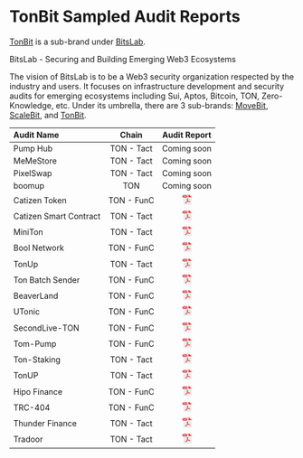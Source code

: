 # TonBit Sampled Audit Reports
<a href="https://tonbit.xyz/" title="TonBit">TonBit</a> is a sub-brand under <a href="https://bitslab.xyz/" title="BitsLab">BitsLab</a>.

BitsLab - Securing and Building Emerging Web3 Ecosystems

The vision of BitsLab is to be a Web3 security organization respected by the industry and users. It focuses on infrastructure development and security audits for emerging ecosystems including Sui, Aptos, Bitcoin, TON, Zero-Knowledge, etc. Under its umbrella, there are 3 sub-brands: <a href="https://movebit.xyz/" title="MoveBit">MoveBit</a>, <a href="https://scalebit.xyz/" title="ScaleBit">ScaleBit</a>, and <a href="https://tonbit.xyz/" title="TonBit">TonBit</a>.

| Audit Name                        |   Chain   |                                  Audit Report                                   |
| :----------------------------- | :---------: | :-----------------------------------------------------------------------: |
| Pump Hub      |     TON - Tact     |     Coming soon
| MeMeStore      |     TON - Tact     |     Coming soon
| PixelSwap      |     TON - Tact     |     Coming soon
| boomup      |     TON     |    Coming soon
| Catizen Token      |     TON - FunC     |     <a href="http://tonbit.xyz/reports/20240828-Catizen-Jetton-Smart-Contract-Final-Audit-Report.pdf"><img width="20" src="./pdf.png" /></a>
| Catizen Smart Contract      |     TON - Tact     |     <a href="http://tonbit.xyz/reports/20240828-Catizen-Smart-Contarct-Final-Audit-Report.pdf"><img width="20" src="./pdf.png" /></a>
| MiniTon      |     TON - Tact     |     <a href="http://tonbit.xyz/reports/20241025-Miniton-Smart-Contract-Final-Audit-Report.pdf"><img width="20" src="./pdf.png" /></a>
| Bool Network      |     TON - FunC     |     <a href="http://tonbit.xyz/reports/20241025-Bool-Network-Smart-Contract-Final-Audit-Report.pdf"><img width="20" src="./pdf.png" /></a>
| TonUp      |     TON - Tact     |     <a href="http://tonbit.xyz/reports/TonUP-Smart-Contract-Final-Audit-Report.pdf"><img width="20" src="./pdf.png" /></a>
| Ton Batch Sender      |     TON - FunC     |     <a href="http://tonbit.xyz/reports/20241025-One-Click-Sender-Final-Audit-Report.pdf"><img width="20" src="./pdf.png" /></a>
| BeaverLand      |     TON - FunC     |     <a href="http://tonbit.xyz/reports/20241025-BeaverLand-Final-Audit-Report.pdf"><img width="20" src="./pdf.png" /></a>
| UTonic      |     TON - FunC     |     <a href="https://tonbit.xyz/reports/20241012-UTonic-Final-Audit-Report.pdf"><img width="20" src="./pdf.png" /></a>
| SecondLive-TON      |     TON - FunC     |     <a href="https://tonbit.xyz/reports/20240925-SecondLive-Ton-Final-Audit-Report.pdf"><img width="20" src="./pdf.png" /></a>
| Tom-Pump      |     TON - FunC     |     <a href="https://tonbit.xyz/reports/20241023-TOM-PUMP-Final-Audit-Report.pdf"><img width="20" src="./pdf.png" /></a>
| Ton-Staking      |     TON - Tact     |     <a href="https://tonbit.xyz/reports/20240930-Ton-Staking-Final-Audit-Report.pdf"><img width="20" src="./pdf.png" /></a>
| TonUP      |     TON - Tact     |     <a href="https://tonbit.xyz/reports/TonUP-Smart-Contract-Final-Audit-Report.pdf"><img width="20" src="./pdf.png" /></a>
| Hipo Finance      |     TON - FunC     |     <a href="https://scalebit.xyz/reports/Hipo-Finance-Audit-Report.pdf"><img width="20" src="./pdf.png" /></a>
| TRC-404      |     TON - FunC     |     <a href="http://tonbit.xyz/reports/TRC404-Smart-Contract-Final-Audit-Report.pdf"><img width="20" src="./pdf.png" /></a>
| Thunder Finance      |     TON - Tact     |     <a href="http://tonbit.xyz/reports/ThunderFinance-Final-Audit-Report.pdf"><img width="20" src="./pdf.png" /></a>
| Tradoor      |     TON - Tact     |     <a href="https://www.tonbit.xyz/reports/Tradoor-Smart-Contract-Audit-Report-Summary.pdf"><img width="20" src="./pdf.png" /></a>
